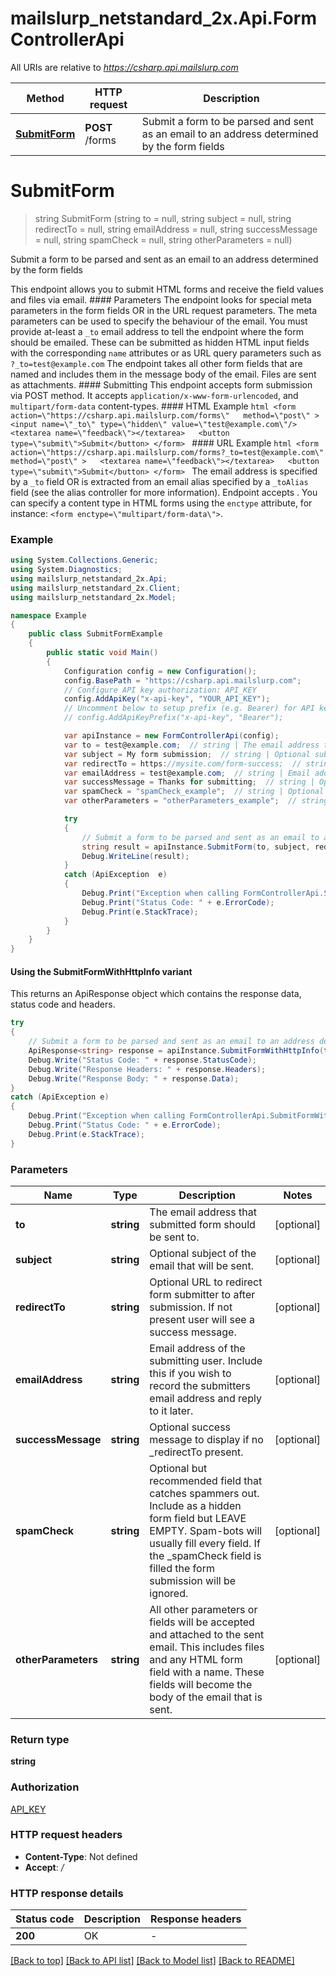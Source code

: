 # mailslurp_netstandard_2x.Api.FormControllerApi

All URIs are relative to *https://csharp.api.mailslurp.com*

| Method | HTTP request | Description |
|--------|--------------|-------------|
| [**SubmitForm**](FormControllerApi#submitform) | **POST** /forms | Submit a form to be parsed and sent as an email to an address determined by the form fields |

<a name="submitform"></a>
# **SubmitForm**
> string SubmitForm (string to = null, string subject = null, string redirectTo = null, string emailAddress = null, string successMessage = null, string spamCheck = null, string otherParameters = null)

Submit a form to be parsed and sent as an email to an address determined by the form fields

This endpoint allows you to submit HTML forms and receive the field values and files via email.   #### Parameters The endpoint looks for special meta parameters in the form fields OR in the URL request parameters. The meta parameters can be used to specify the behaviour of the email.   You must provide at-least a `_to` email address to tell the endpoint where the form should be emailed. These can be submitted as hidden HTML input fields with the corresponding `name` attributes or as URL query parameters such as `?_to=test@example.com`  The endpoint takes all other form fields that are named and includes them in the message body of the email. Files are sent as attachments.  #### Submitting This endpoint accepts form submission via POST method. It accepts `application/x-www-form-urlencoded`, and `multipart/form-data` content-types.  #### HTML Example ```html <form    action=\"https://csharp.api.mailslurp.com/forms\"   method=\"post\" >   <input name=\"_to\" type=\"hidden\" value=\"test@example.com\"/>   <textarea name=\"feedback\"></textarea>   <button type=\"submit\">Submit</button> </form> ```  #### URL Example ```html <form    action=\"https://csharp.api.mailslurp.com/forms?_to=test@example.com\"   method=\"post\" >   <textarea name=\"feedback\"></textarea>   <button type=\"submit\">Submit</button> </form> ```    The email address is specified by a `_to` field OR is extracted from an email alias specified by a `_toAlias` field (see the alias controller for more information).  Endpoint accepts .  You can specify a content type in HTML forms using the `enctype` attribute, for instance: `<form enctype=\"multipart/form-data\">`.  

### Example
```csharp
using System.Collections.Generic;
using System.Diagnostics;
using mailslurp_netstandard_2x.Api;
using mailslurp_netstandard_2x.Client;
using mailslurp_netstandard_2x.Model;

namespace Example
{
    public class SubmitFormExample
    {
        public static void Main()
        {
            Configuration config = new Configuration();
            config.BasePath = "https://csharp.api.mailslurp.com";
            // Configure API key authorization: API_KEY
            config.AddApiKey("x-api-key", "YOUR_API_KEY");
            // Uncomment below to setup prefix (e.g. Bearer) for API key, if needed
            // config.AddApiKeyPrefix("x-api-key", "Bearer");

            var apiInstance = new FormControllerApi(config);
            var to = test@example.com;  // string | The email address that submitted form should be sent to. (optional) 
            var subject = My form submission;  // string | Optional subject of the email that will be sent. (optional) 
            var redirectTo = https://mysite.com/form-success;  // string | Optional URL to redirect form submitter to after submission. If not present user will see a success message. (optional) 
            var emailAddress = test@example.com;  // string | Email address of the submitting user. Include this if you wish to record the submitters email address and reply to it later. (optional) 
            var successMessage = Thanks for submitting;  // string | Optional success message to display if no _redirectTo present. (optional) 
            var spamCheck = "spamCheck_example";  // string | Optional but recommended field that catches spammers out. Include as a hidden form field but LEAVE EMPTY. Spam-bots will usually fill every field. If the _spamCheck field is filled the form submission will be ignored. (optional) 
            var otherParameters = "otherParameters_example";  // string | All other parameters or fields will be accepted and attached to the sent email. This includes files and any HTML form field with a name. These fields will become the body of the email that is sent. (optional) 

            try
            {
                // Submit a form to be parsed and sent as an email to an address determined by the form fields
                string result = apiInstance.SubmitForm(to, subject, redirectTo, emailAddress, successMessage, spamCheck, otherParameters);
                Debug.WriteLine(result);
            }
            catch (ApiException  e)
            {
                Debug.Print("Exception when calling FormControllerApi.SubmitForm: " + e.Message);
                Debug.Print("Status Code: " + e.ErrorCode);
                Debug.Print(e.StackTrace);
            }
        }
    }
}
```

#### Using the SubmitFormWithHttpInfo variant
This returns an ApiResponse object which contains the response data, status code and headers.

```csharp
try
{
    // Submit a form to be parsed and sent as an email to an address determined by the form fields
    ApiResponse<string> response = apiInstance.SubmitFormWithHttpInfo(to, subject, redirectTo, emailAddress, successMessage, spamCheck, otherParameters);
    Debug.Write("Status Code: " + response.StatusCode);
    Debug.Write("Response Headers: " + response.Headers);
    Debug.Write("Response Body: " + response.Data);
}
catch (ApiException e)
{
    Debug.Print("Exception when calling FormControllerApi.SubmitFormWithHttpInfo: " + e.Message);
    Debug.Print("Status Code: " + e.ErrorCode);
    Debug.Print(e.StackTrace);
}
```

### Parameters

| Name | Type | Description | Notes |
|------|------|-------------|-------|
| **to** | **string** | The email address that submitted form should be sent to. | [optional]  |
| **subject** | **string** | Optional subject of the email that will be sent. | [optional]  |
| **redirectTo** | **string** | Optional URL to redirect form submitter to after submission. If not present user will see a success message. | [optional]  |
| **emailAddress** | **string** | Email address of the submitting user. Include this if you wish to record the submitters email address and reply to it later. | [optional]  |
| **successMessage** | **string** | Optional success message to display if no _redirectTo present. | [optional]  |
| **spamCheck** | **string** | Optional but recommended field that catches spammers out. Include as a hidden form field but LEAVE EMPTY. Spam-bots will usually fill every field. If the _spamCheck field is filled the form submission will be ignored. | [optional]  |
| **otherParameters** | **string** | All other parameters or fields will be accepted and attached to the sent email. This includes files and any HTML form field with a name. These fields will become the body of the email that is sent. | [optional]  |

### Return type

**string**

### Authorization

[API_KEY](../README#API_KEY)

### HTTP request headers

 - **Content-Type**: Not defined
 - **Accept**: */*


### HTTP response details
| Status code | Description | Response headers |
|-------------|-------------|------------------|
| **200** | OK |  -  |

[[Back to top]](#) [[Back to API list]](../README#documentation-for-api-endpoints) [[Back to Model list]](../README#documentation-for-models) [[Back to README]](../README)

